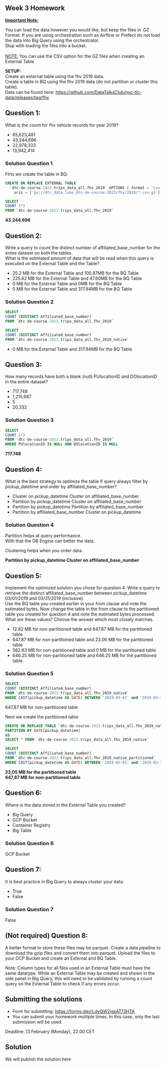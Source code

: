 ## Week 3 Homework
<b><u>Important Note:</b></u> <p>You can load the data however you would like, but keep the files in .GZ Format. 
If you are using orchestration such as Airflow or Prefect do not load the data into Big Query using the orchestrator.</br> 
Stop with loading the files into a bucket. </br></br>
<u>NOTE:</u> You can use the CSV option for the GZ files when creating an External Table</br>

<b>SETUP:</b></br>
Create an external table using the fhv 2019 data. </br>
Create a table in BQ using the fhv 2019 data (do not partition or cluster this table). </br>
Data can be found here: https://github.com/DataTalksClub/nyc-tlc-data/releases/tag/fhv </p>

## Question 1:
What is the count for fhv vehicle records for year 2019?
- 65,623,481
- 43,244,696
- 22,978,333
- 13,942,414

### Solution Question 1

FIrts we create the table in BQ:   
~~~sql
CREATE OR REPLACE EXTERNAL TABLE
  `dtc-de-course-2023.trips_data_all.fhv_2019` OPTIONS ( format = 'csv',
    uris = ['gs://dtc_data_lake_dtc-de-course-2023/fhv/2019/*.csv.gz'] )
~~~

~~~sql
SELECT
COUNT (*)
FROM `dtc-de-course-2023.trips_data_all.fhv_2019`
~~~

**43.244.696**


## Question 2:
Write a query to count the distinct number of affiliated_base_number for the entire dataset on both the tables.</br> 
What is the estimated amount of data that will be read when this query is executed on the External Table and the Table?

- 25.2 MB for the External Table and 100.87MB for the BQ Table
- 225.82 MB for the External Table and 47.60MB for the BQ Table
- 0 MB for the External Table and 0MB for the BQ Table
- 0 MB for the External Table and 317.94MB for the BQ Table 


### Solution Question 2
~~~sql
SELECT 
COUNT (DISTINCT Affiliated_base_number) 
FROM `dtc-de-course-2023.trips_data_all.fhv_2019`

SELECT
COUNT (DISTINCT Affiliated_base_number) 
FROM `dtc-de-course-2023.trips_data_all.fhv_2019_native`
~~~


- 0 MB for the External Table and 317.94MB for the BQ Table 

## Question 3:
How many records have both a blank (null) PUlocationID and DOlocationID in the entire dataset?
- 717,748
- 1,215,687
- 5
- 20,332


### Solution Question 3

~~~sql
SELECT 
COUNT (*) 
FROM `dtc-de-course-2023.trips_data_all.fhv_2019`
WHERE PUlocationID IS NULL AND DOlocationID IS NULL
~~~

**717.748**


## Question 4:
What is the best strategy to optimize the table if query always filter by pickup_datetime and order by affiliated_base_number?
- Cluster on pickup_datetime Cluster on affiliated_base_number
- Partition by pickup_datetime Cluster on affiliated_base_number
- Partition by pickup_datetime Partition by affiliated_base_number
- Partition by affiliated_base_number Cluster on pickup_datetime

### Solution Question 4

Partition helps at query performance.  
With that the DB Engine can better the data.  

Clustering helps when you order data.   

**Partition by pickup_datetime Cluster on affiliated_base_number**
## Question 5:
Implement the optimized solution you chose for question 4. Write a query to retrieve the distinct affiliated_base_number between pickup_datetime 03/01/2019 and 03/31/2019 (inclusive).</br> 
Use the BQ table you created earlier in your from clause and note the estimated bytes. Now change the table in the from clause to the partitioned table you created for question 4 and note the estimated bytes processed. What are these values? Choose the answer which most closely matches.
- 12.82 MB for non-partitioned table and 647.87 MB for the partitioned table
- 647.87 MB for non-partitioned table and 23.06 MB for the partitioned table
- 582.63 MB for non-partitioned table and 0 MB for the partitioned table
- 646.25 MB for non-partitioned table and 646.25 MB for the partitioned table


### Solution Question 5

~~~sql
SELECT 
COUNT (DISTINCT Affiliated_base_number) 
FROM `dtc-de-course-2023.trips_data_all.fhv_2019_native`
WHERE CAST(pickup_datetime AS DATE) BETWEEN '2019-03-01' and '2019-03-31'
~~~
647,87 MB for non-partitioned table

Next we create the partitioned table
~~~sql
CREATE OR REPLACE TABLE `dtc-de-course-2023.trips_data_all.fhv_2019_native_partitioned`
PARTITION BY DATE(pickup_datetime) 
AS 
SELECT * FROM `dtc-de-course-2023.trips_data_all.fhv_2019_native`
~~~

~~~sql
SELECT 
COUNT (DISTINCT Affiliated_base_number) 
FROM `dtc-de-course-2023.trips_data_all.fhv_2019_native_partitioned`
WHERE CAST(pickup_datetime AS DATE) BETWEEN '2019-03-01' and '2019-03-31'
~~~

**23,05 MB for the partitioned table**  
**647,87 MB for non-partitioned table**  

## Question 6: 
Where is the data stored in the External Table you created?

- Big Query
- GCP Bucket
- Container Registry
- Big Table

### Solution Question 6
GCP Bucket

## Question 7:
It is best practice in Big Query to always cluster your data:
- True
- False

### Solution Question 7

False

## (Not required) Question 8:
A better format to store these files may be parquet. Create a data pipeline to download the gzip files and convert them into parquet. Upload the files to your GCP Bucket and create an External and BQ Table. 


Note: Column types for all files used in an External Table must have the same datatype. While an External Table may be created and shown in the side panel in Big Query, this will need to be validated by running a count query on the External Table to check if any errors occur. 
 
## Submitting the solutions

* Form for submitting: https://forms.gle/rLdvQW2igsAT73HTA
* You can submit your homework multiple times. In this case, only the last submission will be used. 

Deadline: 13 February (Monday), 22:00 CET


## Solution

We will publish the solution here
